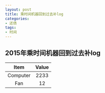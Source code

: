```yaml
---
layout: post
title: 乘时间机器回到过去补log
categories:
- 还债
tags:
- 时间
---
```


## 2015年乘时间机器回到过去补log

|Item | Value|
|:-----:|:-----:|
|Computer|2233|
|Fan|12|

